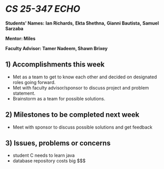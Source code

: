 # *CS 25-347 ECHO*

**Students' Names:** 
**Ian Richards,**
**Ekta Shethna,**
**Gianni Bautista,**
**Samuel Sarzaba**

**Mentor: Miles**

**Faculty Advisor: Tamer Nadeem, Shawn Brixey**

## 1) Accomplishments this week ##
   - Met as a team to get to know each other and decided on designated roles going forward.
   - Met with faculty advisor/sponsor to discuss project and problem statement.
   - Brainstorm as a team for possible solutions.

## 2) Milestones to be completed next week ##
   - Meet with sponsor to discuss possible solutions and get feedback

## 3) Issues, problems or concerns ##
   - student C needs to learn java
   - database repository costs big $$$
   


